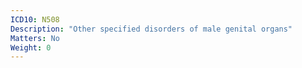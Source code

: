 ```yaml
---
ICD10: N508
Description: "Other specified disorders of male genital organs"
Matters: No
Weight: 0
---
```

